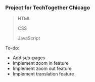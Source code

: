 ### Project for TechTogether Chicago

> HTML
> 
> CSS
>
> JavaScript

To-do:
- Add sub-pages
- Implement zoom in feature
- Implement zoom out feature
- Implement translation feature
